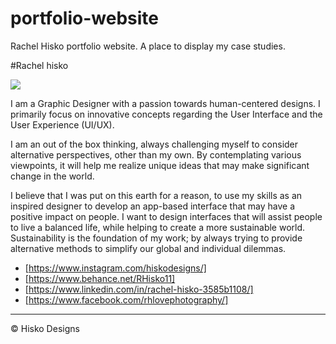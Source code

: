 # portfolio-website
Rachel Hisko portfolio website. A place to display my case studies.

#Rachel hisko

![](me.jpg)

I am a Graphic Designer with a passion towards human-centered designs. I primarily focus on innovative concepts regarding the User Interface and the User Experience (UI/UX).

I am an out of the box thinking, always challenging myself to consider alternative perspectives, other than my own. By contemplating various viewpoints, it will help me realize unique ideas that may make significant change in the world.

I believe that I was put on this earth for a reason, to use my skills as an inspired designer to develop an app-based interface that may have a positive impact on people. I want to design interfaces that will assist people to live a balanced life, while helping to create a more sustainable world. Sustainability is the foundation of my work; by always trying to provide alternative methods to simplify our global and individual dilemmas.

- [https://www.instagram.com/hiskodesigns/]
- [https://www.behance.net/RHisko11]
- [https://www.linkedin.com/in/rachel-hisko-3585b1108/]
- [https://www.facebook.com/rhlovephotography/]

---


© Hisko Designs
